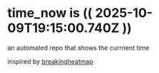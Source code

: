 # time_now is (( 2025-10-09T19:15:00.740Z ))

an automated repo that shows the currnent time

inspired by [breakingheatmap](https://github.com/breakingheatmap/breakingheatmap)